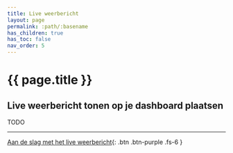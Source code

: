 ```yaml
---
title: Live weerbericht
layout: page
permalink: :path/:basename
has_children: true
has_toc: false
nav_order: 5
---
```



# {{ page.title }}


## Live weerbericht tonen op je dashboard plaatsen

TODO

---

[Aan de slag met het live weerbericht](1-live-weather-api){: .btn .btn-purple .fs-6 }





